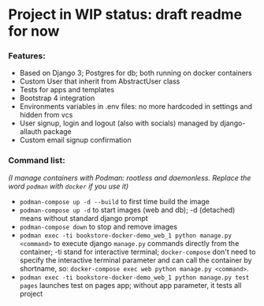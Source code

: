 # Project in WIP status: draft readme for now 

### Features:
- Based on Django 3; Postgres for db; both running on docker containers
- Custom User that inherit from AbstractUser class
- Tests for apps and templates
- Bootstrap 4 integration
- Environments variables in .env files: no more hardcoded in settings and hidden from vcs
- User signup, login and logout (also with socials) managed by django-allauth package
- Custom email signup confirmation
### Command list:
_(I manage containers with Podman: rootless and daemonless. Replace the word `podman` with `docker` if you use it)_
- `podman-compose up -d --build` to first time build the image
- `podman-compose up -d` to start images (web and db); -d (detached) means without standard django prompt
- `podman-compose down` to stop and remove images
- `podman exec -ti bookstore-docker-demo_web_1 python manage.py <command>` to execute django `manage.py` commands directly from the container; -ti stand for interactive terminal;
`docker-compose` don't need to specify the interactive terminal parameter and can call the container by shortname, so: `docker-compose exec web python manage.py <command>`.
- `podman exec -ti bookstore-docker-demo_web_1 python manage.py test pages` launches test on pages app; without app parameter, it tests all project
